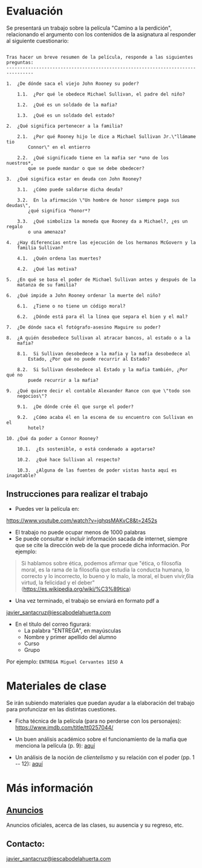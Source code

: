 
# Evaluación
Se presentará un trabajo sobre la película "Camino a la perdición", relacionando el argumento con los contenidos de la asignatura al responder al siguiente cuestionario:

```

Tras hacer un breve resumen de la película, responde a las siguientes preguntas:
--------------------------------------------------------------------------------

1.  ¿De dónde saca el viejo John Rooney su poder?

    1.1.  ¿Por qué le obedece Michael Sullivan, el padre del niño?

    1.2.  ¿Qué es un soldado de la mafia?

    1.3.  ¿Qué es un soldado del estado?

2.  ¿Qué significa pertenecer a la familia?

    2.1.  ¿Por qué Rooney hijo le dice a Michael Sullivan Jr.\"llámame tio
        Connor\" en el entierro

    2.2.  ¿Qué significado tiene en la mafia ser *uno de los nuestros*,
        que se puede mandar o que se debe obedecer?

3.  ¿Qué significa estar en deuda con John Rooney?

    3.1.  ¿Cómo puede saldarse dicha deuda?

    3.2.  En la afirmación \"Un hombre de honor siempre paga sus deudas\",
        ¿qué significa *honor*?

    3.3.  ¿Qué simboliza la moneda que Rooney da a Michael?, ¿es un regalo
        o una amenaza?

4.  ¿Hay diferencias entre las ejecución de los hermanos McGovern y la
    familia Sullivan?

    4.1.  ¿Quén ordena las muertes?

    4.2.  ¿Qué las motiva?

5.  ¿En qué se basa el poder de Michael Sullivan antes y después de la
    matanza de su familia?

6.  ¿Qué impide a John Rooney ordenar la muerte del niño?

    6.1.  ¿Tiene o no tiene un código moral?

    6.2.  ¿Dónde está para él la línea que separa el bien y el mal?

7.  ¿De dónde saca el fotógrafo-asesino Maguire su poder?

8.  ¿A quién desobedece Sullivan al atracar bancos, al estado o a la
    mafia?

    8.1.  Si Sullivan desobedece a la mafia y la mafia desobedece al
        Estado, ¿Por qué no puede recurrir al Estado?

    8.2.  Si Sullivan desobedece al Estado y la mafia también, ¿Por qué no
        puede recurrir a la mafia?

9.  ¿Qué quiere decir el contable Alexander Rance con que \"todo son
    negocios\"?

    9.1.  ¿De dónde crée él que surge el poder?

    9.2.  ¿Cómo acaba él en la escena de su encuentro con Sullivan en el
        hotel?

10. ¿Qué da poder a Connor Rooney?

    10.1.  ¿Es sostenible, o está condenado a agotarse?

    10.2.  ¿Qué hace Sullivan al respecto?

    10.3.  ¿Alguna de las fuentes de poder vistas hasta aquí es inagotable?

```
## Instrucciones para realizar el trabajo


-   Puedes ver la película en:

<https://www.youtube.com/watch?v=jqhqsMAKvC8&t=2452s>

-   El trabajo no puede ocupar menos de 1000 palabras
-   Se puede consultar e incluír información sacada de internet, siempre
    que se cite la dirección web de la que procede dicha información.
    Por ejemplo:

> Si hablamos sobre ética, podemos afirmar que \"ética, o filosofía
> moral, es la rama de la filosofía que estudia la conducta humana,​ lo
> correcto y lo incorrecto,​ lo bueno y lo malo,​ la moral,​ el buen
> vivir,6​ la virtud, la felicidad y el deber\"
> (<https://es.wikipedia.org/wiki/%C3%89tica>)

-   Una vez terminado, el trabajo se enviará en formato pdf a

javier_santacruz@iescabodelahuerta.com

-   En el título del correo figurará:
    -   La palabra \"ENTREGA\", en mayúsculas
    -   Nombre y primer apellido del alumno
    -   Curso
    -   Grupo

Por ejemplo: `ENTREGA Miguel Cervantes 1ESO A`


# Materiales de clase

Se irán subiendo materiales que puedan ayudar a la elaboración del trabajo para profuncizar en las distintas cuestiones.

- Ficha técnica de la película (para no perderse con los personajes): https://www.imdb.com/title/tt0257044/ 

- Un buen análisis académico sobre el funcionamiento de la mafia que menciona la película (p. 9): [aquí](http://www.revistadehumanidades.es/revista/v10n1/El_auge_de_las_corporaciones.pdf)

- Un análisis de la noción de *clientelismo* y su relación con el poder (pp. 1 -- 12): [aquí](https://repositorio.uniandes.edu.co/bitstream/handle/1992/22783/u271165.pdf?sequence=1&isAllowed=y)

# Más información
## [Anuncios](https://javieriesch.github.io/)
Anuncios oficiales, acerca de las clases, su ausencia y su regreso, etc.
## Contacto: 
[javier_santacruz@iescabodelahuerta.com](mailto:javier_santacruz@iescabodelahuerta.com)
